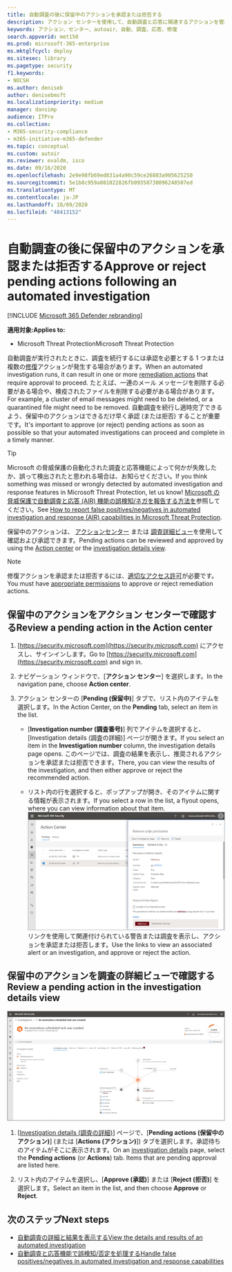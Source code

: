 ```yaml
---
title: 自動調査の後に保留中のアクションを承認または拒否する
description: アクション センターを使用して、自動調査と応答に関連するアクションを管理する
keywords: アクション、センター、autoair、自動、調査、応答、修復
search.appverid: met150
ms.prod: microsoft-365-enterprise
ms.mktglfcycl: deploy
ms.sitesec: library
ms.pagetype: security
f1.keywords:
- NOCSH
ms.author: deniseb
author: denisebmsft
ms.localizationpriority: medium
manager: dansimp
audience: ITPro
ms.collection:
- M365-security-compliance
- m365-initiative-m365-defender
ms.topic: conceptual
ms.custom: autoir
ms.reviewer: evaldm, isco
ms.date: 09/16/2020
ms.openlocfilehash: 2e9e98fb69ed831a4a90c59ce26803a905625250
ms.sourcegitcommit: 5e1b8c959a081022826fb09358730096248507ed
ms.translationtype: MT
ms.contentlocale: ja-JP
ms.lasthandoff: 10/09/2020
ms.locfileid: "48413152"
---
```

# <a name="approve-or-reject-pending-actions-following-an-automated-investigation"></a><span data-ttu-id="f2ae4-104">自動調査の後に保留中のアクションを承認または拒否する</span><span class="sxs-lookup"><span data-stu-id="f2ae4-104">Approve or reject pending actions following an automated investigation</span></span>

[!INCLUDE [Microsoft 365 Defender rebranding](../includes/microsoft-defender.md)]


<span data-ttu-id="f2ae4-105">**適用対象:**</span><span class="sxs-lookup"><span data-stu-id="f2ae4-105">**Applies to:**</span></span>
- <span data-ttu-id="f2ae4-106">Microsoft Threat Protection</span><span class="sxs-lookup"><span data-stu-id="f2ae4-106">Microsoft Threat Protection</span></span>

<span data-ttu-id="f2ae4-107">自動調査が実行されたときに、調査を続行するには承認を必要とする 1 つまたは複数の[修復](https://docs.microsoft.com/microsoft-365/security/mtp/mtp-remediation-actions)アクションが発生する場合があります。</span><span class="sxs-lookup"><span data-stu-id="f2ae4-107">When an automated investigation runs, it can result in one or more [remediation actions](https://docs.microsoft.com/microsoft-365/security/mtp/mtp-remediation-actions) that require approval to proceed.</span></span> <span data-ttu-id="f2ae4-108">たとえば、一連のメール メッセージを削除する必要がある場合や、検疫されたファイルを削除する必要がある場合があります。</span><span class="sxs-lookup"><span data-stu-id="f2ae4-108">For example, a cluster of email messages might need to be deleted, or a quarantined file might need to be removed.</span></span> <span data-ttu-id="f2ae4-109">自動調査を続行し適時完了できるよう、保留中のアクションはできるだけ早く承認 (または拒否) することが重要です。</span><span class="sxs-lookup"><span data-stu-id="f2ae4-109">It's important to approve (or reject) pending actions as soon as possible so that your automated investigations can proceed and complete in a timely manner.</span></span> 

> [!TIP]
> <span data-ttu-id="f2ae4-110">Microsoft の脅威保護の自動化された調査と応答機能によって何かが失敗したか、誤って検出されたと思われる場合は、お知らせください。</span><span class="sxs-lookup"><span data-stu-id="f2ae4-110">If you think something was missed or wrongly detected by automated investigation and response features in Microsoft Threat Protection, let us know!</span></span> <span data-ttu-id="f2ae4-111">[Microsoft の脅威保護で自動調査と応答 (AIR) 機能の誤検知/ネガを報告する方法を](mtp-autoir-report-false-positives-negatives.md)参照してください。</span><span class="sxs-lookup"><span data-stu-id="f2ae4-111">See [How to report false positives/negatives in automated investigation and response (AIR) capabilities in Microsoft Threat Protection](mtp-autoir-report-false-positives-negatives.md).</span></span>

<span data-ttu-id="f2ae4-112">保留中のアクションは、 [アクションセンター](#review-a-pending-action-in-the-action-center) または [調査詳細ビュー](#review-a-pending-action-in-the-investigation-details-view)を使用して確認および承認できます。</span><span class="sxs-lookup"><span data-stu-id="f2ae4-112">Pending actions can be reviewed and approved by using the [Action center](#review-a-pending-action-in-the-action-center) or the [investigation details view](#review-a-pending-action-in-the-investigation-details-view).</span></span>

> [!NOTE]
> <span data-ttu-id="f2ae4-113">修復アクションを承認または拒否するには、[適切なアクセス許可](mtp-action-center.md#required-permissions-for-action-center-tasks)が必要です。</span><span class="sxs-lookup"><span data-stu-id="f2ae4-113">You must have [appropriate permissions](mtp-action-center.md#required-permissions-for-action-center-tasks) to approve or reject remediation actions.</span></span>

## <a name="review-a-pending-action-in-the-action-center"></a><span data-ttu-id="f2ae4-114">保留中のアクションをアクション センターで確認する</span><span class="sxs-lookup"><span data-stu-id="f2ae4-114">Review a pending action in the Action center</span></span>

1. <span data-ttu-id="f2ae4-115">[https://security.microsoft.com](https://security.microsoft.com) にアクセスし、サインインします。</span><span class="sxs-lookup"><span data-stu-id="f2ae4-115">Go to [https://security.microsoft.com](https://security.microsoft.com) and sign in.</span></span> 

2. <span data-ttu-id="f2ae4-116">ナビゲーション ウィンドウで、[**アクション センター**] を選択します。</span><span class="sxs-lookup"><span data-stu-id="f2ae4-116">In the navigation pane, choose **Action center**.</span></span> 

3. <span data-ttu-id="f2ae4-117">アクション センターの [**Pending (保留中)**] タブで、リスト内のアイテムを選択します。</span><span class="sxs-lookup"><span data-stu-id="f2ae4-117">In the Action Center, on the **Pending** tab, select an item in the list.</span></span> 

    - <span data-ttu-id="f2ae4-118">[**Investigation number (調査番号)**] 列でアイテムを選択すると、[Investigation details (調査の詳細)] ページが開きます。</span><span class="sxs-lookup"><span data-stu-id="f2ae4-118">If you select an item in the **Investigation number** column, the investigation details page opens.</span></span> <span data-ttu-id="f2ae4-119">このページでは、調査の結果を表示し、推奨されるアクションを承認または拒否できます。</span><span class="sxs-lookup"><span data-stu-id="f2ae4-119">There, you can view the results of the investigation, and then either approve or reject the recommended action.</span></span>
 
    - <span data-ttu-id="f2ae4-120">リスト内の行を選択すると、ポップアップが開き、そのアイテムに関する情報が表示されます。</span><span class="sxs-lookup"><span data-stu-id="f2ae4-120">If you select a row in the list, a flyout opens, where you can view information about that item.</span></span> <br/>![アクションを承認または拒否する](../../media/air-actioncenter-itemselected.png)<br/><span data-ttu-id="f2ae4-122">リンクを使用して関連付けられている警告または調査を表示し、アクションを承認または拒否します。</span><span class="sxs-lookup"><span data-stu-id="f2ae4-122">Use the links to view an associated alert or an investigation, and approve or reject the action.</span></span>

## <a name="review-a-pending-action-in-the-investigation-details-view"></a><span data-ttu-id="f2ae4-123">保留中のアクションを調査の詳細ビューで確認する</span><span class="sxs-lookup"><span data-stu-id="f2ae4-123">Review a pending action in the investigation details view</span></span>

![調査の詳細](../../media/mtp-air-investdetails.png)

1. <span data-ttu-id="f2ae4-125">[[Investigation details (調査の詳細)](mtp-autoir-results.md)] ページで、[**Pending actions (保留中のアクション)**] (または [**Actions (アクション)**]) タブを選択します。承認待ちのアイテムがそこに表示されます。</span><span class="sxs-lookup"><span data-stu-id="f2ae4-125">On an [investigation details](mtp-autoir-results.md) page, select the **Pending actions** (or **Actions**) tab. Items that are pending approval are listed here.</span></span>

2. <span data-ttu-id="f2ae4-126">リスト内のアイテムを選択し、[**Approve (承認)**] または [**Reject (拒否)**] を選択します。</span><span class="sxs-lookup"><span data-stu-id="f2ae4-126">Select an item in the list, and then choose **Approve** or **Reject**.</span></span>

## <a name="next-steps"></a><span data-ttu-id="f2ae4-127">次のステップ</span><span class="sxs-lookup"><span data-stu-id="f2ae4-127">Next steps</span></span>

- [<span data-ttu-id="f2ae4-128">自動調査の詳細と結果を表示する</span><span class="sxs-lookup"><span data-stu-id="f2ae4-128">View the details and results of an automated investigation</span></span>](mtp-autoir-results.md)
- [<span data-ttu-id="f2ae4-129">自動調査と応答機能で誤検知/否定を処理する</span><span class="sxs-lookup"><span data-stu-id="f2ae4-129">Handle false positives/negatives in automated investigation and response capabilities</span></span>](mtp-autoir-report-false-positives-negatives.md)
